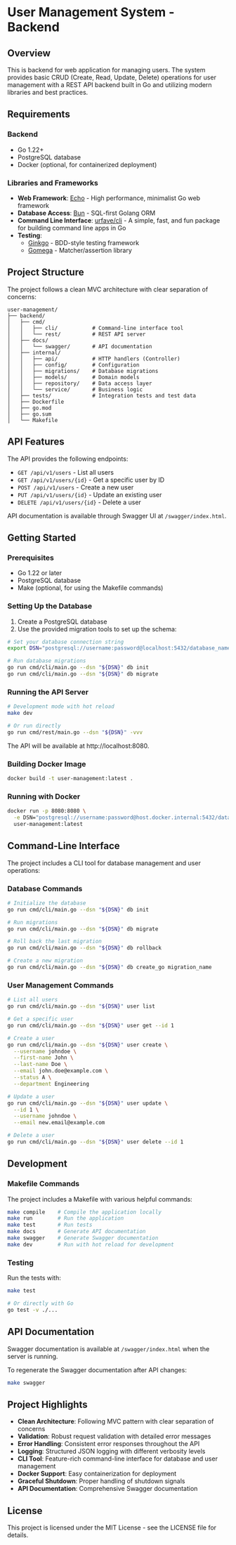 # User Management System - Backend

## Overview

This is backend for web application for managing users. The system provides basic CRUD (Create, Read, Update, Delete) operations for user management with a REST API backend built in Go and utilizing modern libraries and best practices.

## Requirements

### Backend
- Go 1.22+
- PostgreSQL database
- Docker (optional, for containerized deployment)

### Libraries and Frameworks
- **Web Framework**: [Echo](https://echo.labstack.com/) - High performance, minimalist Go web framework
- **Database Access**: [Bun](https://bun.uptrace.dev/) - SQL-first Golang ORM
- **Command Line Interface**: [urfave/cli](https://github.com/urfave/cli) - A simple, fast, and fun package for building command line apps in Go
- **Testing**:
  - [Ginkgo](https://github.com/onsi/ginkgo) - BDD-style testing framework
  - [Gomega](https://github.com/onsi/gomega) - Matcher/assertion library

## Project Structure

The project follows a clean MVC architecture with clear separation of concerns:

```
user-management/
├── backend/
│   ├── cmd/
│   │   ├── cli/           # Command-line interface tool
│   │   └── rest/          # REST API server
│   ├── docs/
│   │   └── swagger/       # API documentation
│   ├── internal/
│   │   ├── api/           # HTTP handlers (Controller)
│   │   ├── config/        # Configuration
│   │   ├── migrations/    # Database migrations
│   │   ├── models/        # Domain models
│   │   ├── repository/    # Data access layer
│   │   └── service/       # Business logic
│   ├── tests/             # Integration tests and test data
│   ├── Dockerfile
│   ├── go.mod
│   ├── go.sum
│   └── Makefile
```

## API Features

The API provides the following endpoints:

- `GET /api/v1/users` - List all users
- `GET /api/v1/users/{id}` - Get a specific user by ID
- `POST /api/v1/users` - Create a new user
- `PUT /api/v1/users/{id}` - Update an existing user
- `DELETE /api/v1/users/{id}` - Delete a user

API documentation is available through Swagger UI at `/swagger/index.html`.

## Getting Started

### Prerequisites

- Go 1.22 or later
- PostgreSQL database
- Make (optional, for using the Makefile commands)

### Setting Up the Database

1. Create a PostgreSQL database
2. Use the provided migration tools to set up the schema:

```bash
# Set your database connection string
export DSN="postgresql://username:password@localhost:5432/database_name?sslmode=disable"

# Run database migrations
go run cmd/cli/main.go --dsn "${DSN}" db init
go run cmd/cli/main.go --dsn "${DSN}" db migrate
```

### Running the API Server

```bash
# Development mode with hot reload
make dev

# Or run directly
go run cmd/rest/main.go --dsn "${DSN}" -vvv
```

The API will be available at http://localhost:8080.

### Building Docker Image

```bash
docker build -t user-management:latest .
```

### Running with Docker

```bash
docker run -p 8080:8080 \
  -e DSN="postgresql://username:password@host.docker.internal:5432/database_name?sslmode=disable" \
  user-management:latest
```

## Command-Line Interface

The project includes a CLI tool for database management and user operations:

### Database Commands

```bash
# Initialize the database
go run cmd/cli/main.go --dsn "${DSN}" db init

# Run migrations
go run cmd/cli/main.go --dsn "${DSN}" db migrate

# Roll back the last migration
go run cmd/cli/main.go --dsn "${DSN}" db rollback

# Create a new migration
go run cmd/cli/main.go --dsn "${DSN}" db create_go migration_name
```

### User Management Commands

```bash
# List all users
go run cmd/cli/main.go --dsn "${DSN}" user list

# Get a specific user
go run cmd/cli/main.go --dsn "${DSN}" user get --id 1

# Create a user
go run cmd/cli/main.go --dsn "${DSN}" user create \
  --username johndoe \
  --first-name John \
  --last-name Doe \
  --email john.doe@example.com \
  --status A \
  --department Engineering

# Update a user
go run cmd/cli/main.go --dsn "${DSN}" user update \
  --id 1 \
  --username johndoe \
  --email new.email@example.com

# Delete a user
go run cmd/cli/main.go --dsn "${DSN}" user delete --id 1
```

## Development

### Makefile Commands

The project includes a Makefile with various helpful commands:

```bash
make compile    # Compile the application locally
make run        # Run the application
make test       # Run tests
make docs       # Generate API documentation
make swagger    # Generate Swagger documentation
make dev        # Run with hot reload for development
```

### Testing

Run the tests with:

```bash
make test

# Or directly with Go
go test -v ./...
```

## API Documentation

Swagger documentation is available at `/swagger/index.html` when the server is running.

To regenerate the Swagger documentation after API changes:

```bash
make swagger
```

## Project Highlights

- **Clean Architecture**: Following MVC pattern with clear separation of concerns
- **Validation**: Robust request validation with detailed error messages
- **Error Handling**: Consistent error responses throughout the API
- **Logging**: Structured JSON logging with different verbosity levels
- **CLI Tool**: Feature-rich command-line interface for database and user management
- **Docker Support**: Easy containerization for deployment
- **Graceful Shutdown**: Proper handling of shutdown signals
- **API Documentation**: Comprehensive Swagger documentation

## License

This project is licensed under the MIT License - see the LICENSE file for details.
